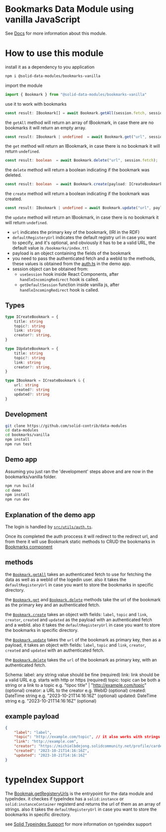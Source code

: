 # Bookmarks Data Module using vanilla JavaScript

See [Docs](https://solid-contrib.github.io/data-modules/bookmarks-vanilla/index.html) for more information about this module.
# How to use this module

install it as a dependency to you application
```bash
npm i @solid-data-modules/bookmarks-vanilla
```

import the module
```typescript
import { Bookmark } from "@solid-data-modules/bookmarks-vanilla"
```

use it to work with bookmarks

```typescript
const result: IBookmark[] = await Bookmark.getAll(session.fetch, session.info.webId, "<defaultRegisteryUrl>");
```
the `getAll` method will return an array of IBookmark, in case there are no bookmarks it will return an empty array.
```typescript
const result: IBookmark | undefined  = await Bookmark.get("url", session.fetch);
```
the `get` method will return an IBookmark, in case there is no bookmark it will return `undefined`.
```typescript
const result: boolean  = await Bookmark.delete("url", session.fetch);
```
the `delete` method will return a boolean indicating if the bookmark was deleted.
```typescript
const result: boolean  = await Bookmark.create(payload: ICreateBookmark, session.fetch, session.info.webId, "<defaultRegisteryUrl>");
```
the `create` method will return a boolean indicating if the bookmark was created.
```typescript
const result: IBookmark | undefined = await Bookmark.update("url", payload: IUpdateBookmark, session.fetch);
```
the `update` method will return an IBookmark, in case there is no bookmark it will return `undefined`.

- `url` indicates the primary key of the bookmark, (IRI in the RDF)
- `defaultRegisteryUrl` indicates the default registry url in case you want to specify, and it's optional, and obviously it has to be a valid URL, the default value is `/bookmarks/index.ttl`
- payload is an object containing the fields of the bookmark
- you need to pass the authenticated fetch and a webId to the methods, these values is obtained from the [auth.ts](https://github.com/solid-contrib/data-modules/blob/main/bookmarks/vanilla/demo/src/utils/auth.ts) in the demo app.
- session object can be obtained from:
    - `useSession` hook inside React Components, after `handleIncomingRedirect` hook is called.
    - `getDefaultSession` function inside vanilla js, after `handleIncomingRedirect` hook is called.



## Types

```typescript
type ICreateBookmark = {
    title: string
    topic?: string
    link: string
    creator?: string,
}

type IUpdateBookmark = {
    title: string
    topic?: string
    link: string
    creator?: string,
}

type IBookmark = ICreateBookmark & {
    url: string
    created?: string
    updated?: string
}
```


## Development

```bash
git clone https://github.com/solid-contrib/data-modules
cd data-modules
cd bookmarks/vanilla
npm install
npm run test
```

## Demo app

Assuming you just ran the 'development' steps above and are now in the bookmarks/vanilla folder.

```bash
npm run build
cd demo
npm install
npm run dev
```

## Explanation of the demo app

The login is handled by [`src/utils/auth.ts`](https://github.com/solid-contrib/data-modules/blob/main/bookmarks/vanilla/demo/src/utils/auth.ts).

Once its completed the auth proccess it will redirect to the redirect url, and from there it will use Bookmark static methods to CRUD the bookmarks in [Bookmarks component](https://github.com/solid-contrib/data-modules/blob/main/bookmarks/vanilla/demo/src/components/Bookmarks/Bookmarks.tsx)


## methods
the [`Bookmark.getAll`](https://github.com/solid-contrib/data-modules/blob/422cabb91085916e71c5610235f43fc483493d72/bookmarks/vanilla/src/modules/Bookmark.ts#L72) takes an authenticated fetch to use for fetching the data as well as a webId of the logedin user. also it takes the `defaultRegisteryUrl` in case you want to store the bookmarks in specific directory.

the [`Bookmark.get`](https://github.com/solid-contrib/data-modules/blob/422cabb91085916e71c5610235f43fc483493d72/bookmarks/vanilla/src/modules/Bookmark.ts#L94) and [`Bookmark.delete`](https://github.com/solid-contrib/data-modules/blob/422cabb91085916e71c5610235f43fc483493d72/bookmarks/vanilla/src/modules/Bookmark.ts#L108) methods take the url of the bookmark as the primary key and an authenticated fetch.

the [`Bookmark.create`](https://github.com/solid-contrib/data-modules/blob/422cabb91085916e71c5610235f43fc483493d72/bookmarks/vanilla/src/modules/Bookmark.ts#L135) takes an object with fields: `label`, `topic` and `link`, `creator`, `created` and `updated` as the payload with an authenticated fetch and a webId. also it takes the `defaultRegisteryUrl` in case you want to store the bookmarks in specific directory.

the [`Bookmark.update`](https://github.com/solid-contrib/data-modules/blob/422cabb91085916e71c5610235f43fc483493d72/bookmarks/vanilla/src/modules/Bookmark.ts#L169) takes the `url` of the bookmark as primary key, then as a payload, it takes an object with fields: `label`, `topic` and `link`, `creator`, `created` and `updated` with an authenticated fetch.

the [`Bookmark.delete`](https://github.com/solid-contrib/data-modules/blob/b4e69e20481f2590b4bd1a1d17b192e2e6b4514e/bookmarks/vanilla/src/modules/Bookmark.ts#L164) takes the `url` of the bookmark as primary key, with an authenticated fetch.

Schema:
label: any string value should be fine (required)
link: link should be a valid URL e.g. starts with http or https (required)
topic: topic can be both a string or a link to a topic e.g. "tipoc title" | "http://example.com/topic" (optional)
creator: a URL to the creator e.g. WebID (optional)
created: DateTime string e.g. "2023-10-21T14:16:16Z" (optional)
updated: DateTime string e.g. "2023-10-21T14:16:16Z" (optional)


## example payload

```json
{
    "label": "label",
    "topic": "http://example.com/topic", // it also works with strings "topic title"
    "link": "http://example.com",
    "creator": "https://michielbdejong.solidcommunity.net/profile/card#me",
    "created": "2023-10-21T14:16:16Z",
    "updated": "2023-10-21T14:16:16Z"
}
```

# typeIndex Support

The [Bookmak.getRegisteryUrls](https://github.com/solid-contrib/data-modules/blob/f9216b7a499bef5d962f3a011b95ec3ea44e1e56/bookmarks/vanilla/src/modules/Bookmark.ts#L80C30-L80C30) is the entrypoint for the data module and typeIndex.
it checkes if typeIndex has a `solid:instance` or `solid:instanceContainer` registerd and returns the url of them as an array of strings. also it takes the `defaultRegisteryUrl` in case you want to store the bookmarks in specific directory.

see [Solid Typeindex Support](https://github.com/pondersource/solid-typeindex-support) for more information on typeindex support

